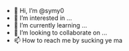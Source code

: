 - 👋 Hi, I’m @symy0
- 👀 I’m interested in ...
- 🌱 I’m currently learning ...
- 💞️ I’m looking to collaborate on ...
- 📫 How to reach me by sucking ye ma 

<!---
symy0/symy0 is a ✨ special ✨ repository because its `README.md` (this file) appears on your GitHub profile.
You can click the Preview link to take a look at your changes.
--->
